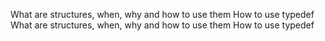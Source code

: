 What are structures, when, why and how to use them
How to use typedef
What are structures, when, why and how to use them
How to use typedef
